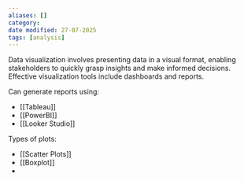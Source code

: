 ```yaml
---
aliases: []
category: 
date modified: 27-07-2025
tags: [analysis]
---
```

Data visualization involves presenting data in a visual format, enabling stakeholders to quickly grasp insights and make informed decisions. Effective visualization tools include dashboards and reports.

Can generate reports using:
- [[Tableau]]
- [[PowerBI]]
- [[Looker Studio]]

Types of plots:
- [[Scatter Plots]]
- [[Boxplot]]
- 

